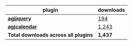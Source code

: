 plugin|downloads
------|----------
[**agjjquery**](https://www.npmjs.com/package/agjjquery)|[194](https://www.npmjs.com/package/agjjquery)
[**agjcalendar**](https://www.npmjs.com/package/agjcalendar)|[1,243](https://www.npmjs.com/package/agjcalendar)
**Total downloads across all plugins**|**1,437**
